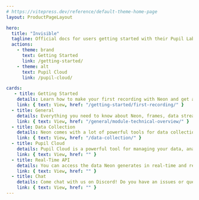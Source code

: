 ```yaml
---
# https://vitepress.dev/reference/default-theme-home-page
layout: ProductPageLayout

hero:
  title: "Invisible"
  tagline: Official docs for users getting started with their Pupil Labs eye tracking glasses and for developers working on eye tracking applications and integrations.
  actions:
    - theme: brand
      text: Getting Started
      link: /getting-started/
    - theme: alt
      text: Pupil Cloud
      link: /pupil-cloud/

cards:
   - title: Getting Started
    details: Learn how to make your first recording with Neon and get an overview of the ecosystem!
    link: { text: View, href: "/getting-started/first-recording/" }
  - title: General
    details: Everything you need to know about Neon, frames, data streams, data formats, and other general topics.
    link: { text: View, href: "/general/module-technical-overview/" }
  - title: Data Collection
    details: Neon comes with a lot of powerful tools for data collection. Learn how to use them here!
    link: { text: View, href: "/data-collection/" }
  - title: Pupil Cloud
    details: Pupil Cloud is a powerful tool for managing your data, analyzing your recordings, and collaborating with your team. It's our recommended tool for analysis.
    link: { text: View, href: "" }
  - title: Real-Time API
    details: You can access the data Neon generates in real-time and remote control it using its real-time API. Learn how it works here!
    link: { text: View, href: "" }
  - title: Chat
    details: Come chat with us on Discord! Do you have an issues or questions? Just wanna say hi? Join the chat and drop us a message!
    link: { text: View, href: "" }
---
```


